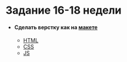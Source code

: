 # **Задание 16-18 недели**
+ #### Сделать верстку как на [макете](https://www.figma.com/file/UCZzoWsuXP72mtatZn4xdw/Timer-Animation-(Community)?type=design)
  + [HTML](https://github.com/Kalinin-Alexander/first_rep/blob/main/16thWeek/Time.html)
  + [CSS](https://github.com/Kalinin-Alexander/first_rep/blob/main/16thWeek/time.css)
  + [JS](https://github.com/Kalinin-Alexander/first_rep/blob/main/16thWeek/time.js)

